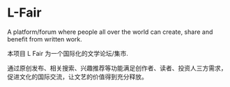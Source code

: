 # L-Fair
A platform/forum where people all over the  world can create, share and benefit from written work.

本项目 L Fair 为一个国际化的文学论坛/集市.

通过原创发布、相关搜索、兴趣推荐等功能满足创作者、读者、投资人三方需求，促进文化的国际交流，让文艺的价值得到充分释放。
